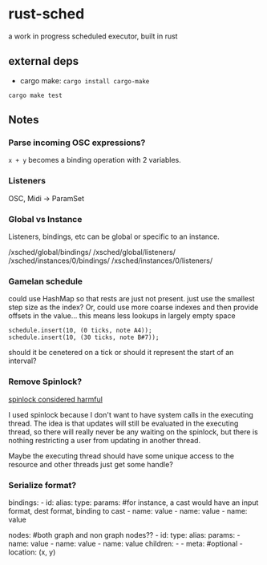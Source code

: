 # rust-sched
a work in progress scheduled executor, built in rust

## external deps

* cargo make: `cargo install cargo-make`

```
cargo make test
```

## Notes

### Parse incoming OSC expressions?

`x + y` becomes a binding operation with 2 variables.

### Listeners

OSC, Midi -> ParamSet

### Global vs Instance

Listeners, bindings, etc can be global or specific to an instance.

/xsched/global/bindings/
/xsched/global/listeners/
/xsched/instances/0/bindings/
/xsched/instances/0/listeners/

### Gamelan schedule

could use HashMap so that rests are just not present.
just use the smallest step size as the index? Or, could use more coarse indexes and then provide offsets in the value... this means less lookups in largely empty space

```
schedule.insert(10, (0 ticks, note A4));
schedule.insert(10, (30 ticks, note B#7));
```

should it be cenetered on a tick or should it represent the start of an interval?

### Remove Spinlock?

[spinlock considered harmful](https://matklad.github.io/2020/01/02/spinlocks-considered-harmful.html)

I used spinlock because I don't want to have system calls in the executing thread.
The idea is that updates will still be evaluated in the executing thread, so there will really never
be any waiting on the spinlock, but there is nothing restricting a user from updating in another thread.

Maybe the executing thread should have some unique access to the resource and other threads just get
some handle?

### Serialize format? 

bindings:
    - id: <uuid>
      alias: <optionalName>
      type: <typename>
      params: #for instance, a cast would have an input format, dest format, binding to cast
        - name: value
        - name: value
        - name: value

nodes: #both graph and non graph nodes??
    - id: <uuid>
      type: <typename>
      alias: <optionalName>
      params:
        - name: value
        - name: value
        - name: value
      children:
        - <uuid>
        - <uuid>
      meta: #optional
        - location: (x, y)
